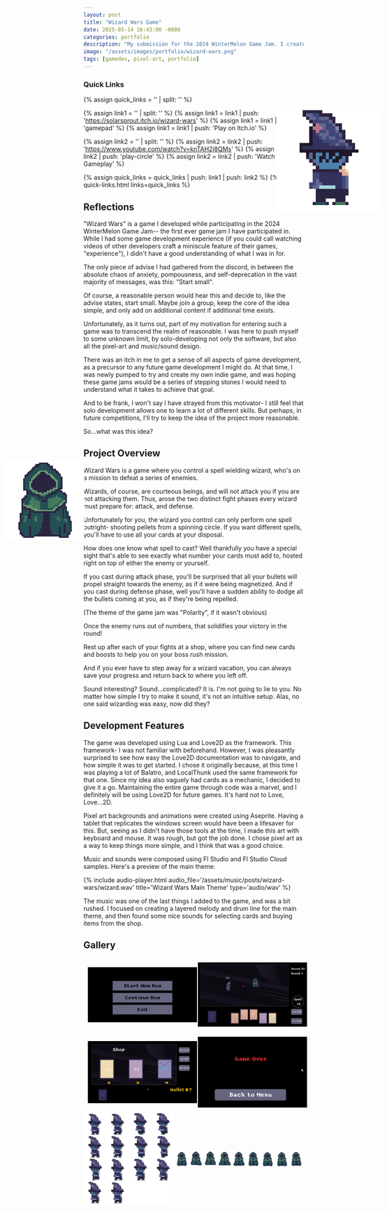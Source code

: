 ```yaml
---
layout: post
title: "Wizard Wars Game"
date: 2025-05-14 16:43:00 -0600
categories: portfolio
description: "My submission for the 2024 WinterMelon Game Jam. I created a boss-rush and card-game combo, in which I solo-developed using Love2D, Aseprite, and Fl Studio."
image: "/assets/images/portfolio/wizard-wars.png"
tags: [gamedev, pixel-art, portfolio]
---
```


<div style="position: absolute; left: 50px; top: 1100px; margin: 0; width: 300px; text-align: left;">
  <img style="width: 60%; image-rendering: pixelated; margin-top: 10px;" src="/assets/images/posts/wizard-wars/enemy.png" />
</div>

<div style="position: absolute; right: 50px; top: 300px; margin: 0; width: 300px; text-align: right;">
  <img style="width: 80%; image-rendering: pixelated;" src="/assets/images/posts/wizard-wars/wizard.png" />
</div>

### Quick Links
{% assign quick_links = '' | split: '' %}

{% assign link1 = '' | split: '' %}
{% assign link1 = link1 | push: 'https://solarsprout.itch.io/wizard-wars' %}
{% assign link1 = link1 | push: 'gamepad' %}
{% assign link1 = link1 | push: 'Play on Itch.io' %}

{% assign link2 = '' | split: '' %}
{% assign link2 = link2 | push: 'https://www.youtube.com/watch?v=knTAH2j8QMs' %}
{% assign link2 = link2 | push: 'play-circle' %}
{% assign link2 = link2 | push: 'Watch Gameplay' %}

{% assign quick_links = quick_links | push: link1 | push: link2 %}
{% include quick-links.html links=quick_links %}

## Reflections

"Wizard Wars" is a game I developed while participating in the 2024 WinterMelon Game Jam-- the first ever game jam I have participated in. While I had some game development experience (if you could call watching videos of other developers craft a miniscule feature of their games, "experience"), I didn't have a good understanding of what I was in for. 

The only piece of advise I had gathered from the discord, in between the absolute chaos of anxiety, pompousness, and self-deprecation in the vast majority of messages, was this: "Start small". 

Of course, a reasonable person would hear this and decide to, like the advise states, start small. Maybe join a group, keep the core of the idea simple, and only add on additional content if additional time exists. 

Unfortunately, as it turns out, part of my motivation for entering such a game was to transcend the realm of reasonable. I was here to push myself to some unknown limit, by solo-developing not only the software, but also all the pixel-art and music/sound design.

There was an itch in me to get a sense of all aspects of game development, as a precursor to any future game development I might do. At that time, I was newly pumped to try and create my own indie game, and was hoping these game jams would be a series of stepping stones I would need to understand what it takes to achieve that goal. 

And to be frank, I won't say I have strayed from this motivator- I still feel that solo development allows one to learn a lot of different skills. But perhaps, in future competitions, I'll try to keep the idea of the project more reasonable.

So...what was this idea?

## Project Overview

Wizard Wars is a game where you control a spell wielding wizard, who's on a mission to defeat a series of enemies. 

Wizards, of course, are courteous beings, and will not attack you if you are not attacking them. Thus, arose the two distinct fight phases every wizard must prepare for: attack, and defense. 

Unfortunately for you, the wizard you control can only perform one spell outright- shooting pellets from a spinning circle. If you want different spells, you'll have to use all your cards at your disposal.

How does one know what spell to cast? Well thankfully you have a special sight that's able to see exactly what number your cards must add to, hosted right on top of either the enemy or yourself.

If you cast during attack phase, you'll be surprised that all your bullets will propel straight towards the enemy, as if it were being magnetized. And if you cast during defense phase, well you'll have a sudden ability to dodge all the bullets coming at you, as if they're being repelled. 

(The theme of the game jam was "Polarity", if it wasn't obvious)

Once the enemy runs out of numbers, that solidifies your victory in the round!

Rest up after each of your fights at a shop, where you can find new cards and boosts to help you on your boss rush mission.

And if you ever have to step away for a wizard vacation, you can always save your progress and return back to where you left off.

Sound interesting? Sound...complicated? It is. I'm not going to lie to you. No matter how simple I try to make it sound, it's not an intuitive setup. Alas, no one said wizarding was easy, now did they?

## Development Features

The game was developed using Lua and Love2D as the framework. This framework- I was not familiar with beforehand. However, I was pleasantly surprised to see how easy the Love2D documentation was to navigate, and how simple it was to get started. I chose it originally because, at this time I was playing a lot of Balatro, and LocalThunk used the same framework for that one. Since my idea also vaguely had cards as a mechanic, I decided to give it a go. Maintaining the entire game through code was a marvel, and I definitely will be using Love2D for future games. It's hard not to Love, Love...2D.

Pixel art backgrounds and animations were created using Aseprite. Having a tablet that replicates the windows screen would have been a lifesaver for this. But, seeing as I didn't have those tools at the time, I made this art with keyboard and mouse. It was rough, but got the job done. I chose pixel art as a way to keep things more simple, and I think that was a good choice. 

Music and sounds were composed using Fl Studio and Fl Studio Cloud samples. Here's a preview of the main theme:

{% include audio-player.html audio_file='/assets/music/posts/wizard-wars/wizard.wav' title='Wizard Wars Main Theme' type='audio/wav' %}

The music was one of the last things I added to the game, and was a bit rushed. I focused on creating a layered melody and drum line for the main theme, and then found some nice sounds for selecting cards and buying items from the shop.

## Gallery

<div style="display: flex; flex-wrap: wrap; justify-content: center; align-items: center;">
  <div style="display: flex; flex-direction: row; align-items: center; width: 100%;">
    <a href="/assets/images/posts/wizard-wars/wizard-wars1.png" data-lightbox="wizard-wars1" data-title="Wizard Wars Screenshot">
      <img src="/assets/images/posts/wizard-wars/wizard-wars1.png" style="width: 250px; margin: 10px;" />
    </a>
    <a href="/assets/images/posts/wizard-wars/wizard-wars2.png" data-lightbox="wizard-wars2" data-title="Wizard Wars Screenshot">
      <img src="/assets/images/posts/wizard-wars/wizard-wars2.png" style="width: 250px; margin: 10px;" />
    </a>
  </div>
  <div style="display: flex; flex-direction: row; align-items: center; width: 100%;">
    <a href="/assets/images/posts/wizard-wars/wizard-wars3.png" data-lightbox="wizard-wars3" data-title="Wizard Wars Screenshot">
      <img src="/assets/images/posts/wizard-wars/wizard-wars3.png" style="width: 250px; margin: 10px;" />
    </a>
    <a href="/assets/images/posts/wizard-wars/wizard-wars4.png" data-lightbox="wizard-wars4" data-title="Wizard Wars Screenshot">
      <img src="/assets/images/posts/wizard-wars/wizard-wars4.png" style="width: 250px; margin: 10px;" />
    </a>
  </div>
</div>

<div style="display: flex; align-items: center;">
  <a href="/assets/images/posts/wizard-wars/wizard-sheet.png" data-lightbox="wizard-sheet" data-title="Wizard Sprite Sheet">
    <img src="/assets/images/posts/wizard-wars/wizard-sheet.png" style="width: 300px; margin-right: 20px;" />
  </a>
  <a href="/assets/images/posts/wizard-wars/enemy-sheet.png" data-lightbox="enemy-sheet" data-title="Enemy Sprite Sheet">
    <img src="/assets/images/posts/wizard-wars/enemy-sheet.png" />
  </a>
</div>
